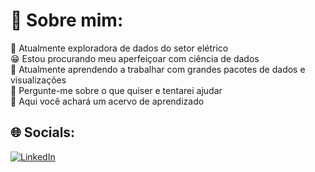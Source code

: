 # 💫 Sobre mim:
🔭 Atualmente exploradora de dados do setor elétrico<br>😁 Estou procurando meu aperfeiçoar com ciência de dados<br>🌱 Atualmente aprendendo a trabalhar com grandes pacotes de dados e visualizações<br>💬 Pergunte-me sobre o que quiser e tentarei ajudar <br>👋 Aqui você achará um acervo de aprendizado


## 🌐 Socials:
[![LinkedIn](https://img.shields.io/badge/LinkedIn-%230077B5.svg?logo=linkedin&logoColor=white)](https://linkedin.com/in/https://www.linkedin.com/in/marina-costa-energia/) 

<!-- Proudly created with GPRM ( https://gprm.itsvg.in ) -->
